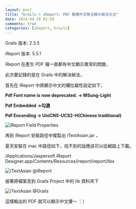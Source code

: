 ```yaml
---
layout: post
title: "Grails + iReport: PDF 繁體中文無法顯示解決方法"
date: 2014-04-26 02:59
comments: true
categories: [iReport, Grails]
---
```

Grails 版本: 2.3.5

iReport 版本: 5.5.1

iReport 在產生 PDF 檔一直都有中文顯示異常的問題，

此次要記錄的是在 Grails 中的解決辦法，

首先在 iReport 中將顯示中文的欄位屬性設定如下，

**Pdf Font name is now deprecated. -> MSung-Light**

**Pdf Embedded ->勾選**

**Pdf Enconding -> UniCNS-UCS2-H(Chinese traditional)**

![iReport Field Properties](https://farm3.staticflickr.com/2930/13987705336_f0d5782478_n.jpg)

再到 iReport 安裝路徑中複製出 iTextAsian.jar ，

夏天安裝在 mac 中路徑如下，找不到的話應該可以從網路上下載。

/Applications/Jaspersoft iReport Designer.app/Contents/Resources/ireport/ireport/libs

![iTextAsian @iReport](https://farm6.staticflickr.com/5331/13987706016_05fe74337a.jpg)

接著將檔案丟到 Grails Project 中的 lib 資料夾下

![iTextAsian @Grails](https://farm8.staticflickr.com/7374/13987705366_2f5173dc86.jpg)

這樣輸出的 PDF 就可以顯示中文摟～ ：）




